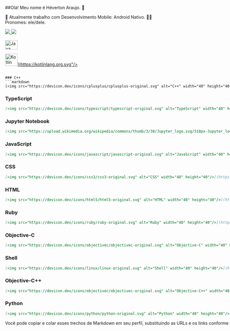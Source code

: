 ##Olá! Meu nome é Héverton Araujo. 👋

📱 Atualmente trabalho com Desenvolvimento Mobile: Android Nativo.
👨‍💻 Pronomes: ele/dele.

<div>
  <a href="https://github.com/hevertonaraujomachado/hevertonaraujomachado">
    <img height"180em" src="https://github-readme-stats.vercel.app/api?username=hevertonaraujomachado&show_icons=true&theme=dracula&include_all_commits=true&count_private=true"/>
    <img height"180em" src="https://github-readme-stats.vercel.app/api/top-langs/?username=hevertonaraujomachado&layout=compact&langs_count=16&theme=dracula"/>
</div>
<div style="display: inline-block;"><br>
    <img align="center" alt="Java" height="30" width="40" src="https://cdn.jsdelivr.net/gh/devicons/devicon@v2.14.0/icons/java/java-original.svg" />

<img src="https://devicon.dev/icons/kotlin/kotlin-original.svg" alt="Kotlin" width="40" height="40"/>](https://kotlinlang.org.svg"/>
```

### C++
```markdown
[<img src="https://devicon.dev/icons/cplusplus/cplusplus-original.svg" alt="C++" width="40" height="40"/>](https://isocpp.org/)
```

### TypeScript
```markdown
[<img src="https://devicon.dev/icons/typescript/typescript-original.svg" alt="TypeScript" width="40" height="40"/>](https://www.typescriptlang.org/)
```

### Jupyter Notebook
```markdown
[<img src="https://upload.wikimedia.org/wikipedia/commons/thumb/3/38/Jupyter_logo.svg/518px-Jupyter_logo.svg.png" alt="Jupyter Notebook" width="40" height="40"/>](https://jupyter.org/)
```

### JavaScript
```markdown
[<img src="https://devicon.dev/icons/javascript/javascript-original.svg" alt="JavaScript" width="40" height="40"/>](https://developer.mozilla.org/en-US/docs/Web/JavaScript)
```

### CSS
```markdown
[<img src="https://devicon.dev/icons/css3/css3-original.svg" alt="CSS" width="40" height="40"/>](https://developer.mozilla.org/en-US/docs/Web/CSS)
```

### HTML
```markdown
[<img src="https://devicon.dev/icons/html5/html5-original.svg" alt="HTML" width="40" height="40"/>](https://developer.mozilla.org/en-US/docs/Web/HTML)
```

### Ruby
```markdown
[<img src="https://devicon.dev/icons/ruby/ruby-original.svg" alt="Ruby" width="40" height="40"/>](https://www.ruby-lang.org/en/)
```

### Objective-C
```markdown
[<img src="https://devicon.dev/icons/objectivec/objectivec-original.svg" alt="Objective-C" width="40" height="40"/>](https://developer.apple.com/library/archive/documentation/Cocoa/Conceptual/ProgrammingWithObjectiveC/Introduction/Introduction.html)
```

### Shell
```markdown
[<img src="https://devicon.dev/icons/linux/linux-original.svg" alt="Shell" width="40" height="40"/>](https://www.gnu.org/software/bash/)
```

### Objective-C++
```markdown
[<img src="https://devicon.dev/icons/objectivec/objectivec-original.svg" alt="Objective-C++" width="40" height="40"/>](https://en.wikipedia.org/wiki/Objective-C%2B%2B)
```

### Python
```markdown
[<img src="https://devicon.dev/icons/python/python-original.svg" alt="Python" width="40" height="40"/>](https://www.python.org/)
```

Você pode copiar e colar esses trechos de Markdown em seu perfil, substituindo as URLs e os links conforme necessário. Espero que isso ajude a personalizar seu perfil! Se precisar de mais alguma coisa, estou aqui para ajudar.



</div>   


